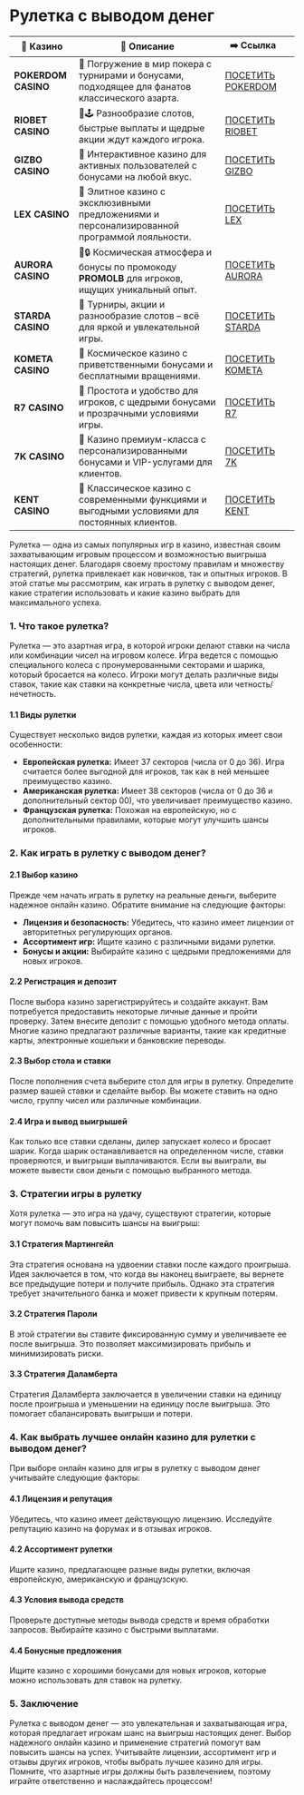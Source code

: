 # Рулетка с выводом денег
| 🎰 Казино           | 📜 Описание                                                                                       | ➡️ Ссылка                                                                                          |   |
| ------------------- | ------------------------------------------------------------------------------------------------- | -------------------------------------------------------------------------------------------------- | - |
| **POKERDOM CASINO** | 🎲 Погружение в мир покера с турнирами и бонусами, подходящее для фанатов классического азарта.   | [ПОСЕТИТЬ POKERDOM](https://brandplay.link/FwVc4f)                                                 |   |
| **RIOBET CASINO**   | 🌟🕹️ Разнообразие слотов, быстрые выплаты и щедрые акции ждут каждого игрока.                    | [ПОСЕТИТЬ RIOBET](https://brandplay.link/TnjsxFvH)                                                 |   |
| **GIZBO CASINO**    | 🚀 Интерактивное казино для активных пользователей с бонусами на любой вкус.                      | [ПОСЕТИТЬ GIZBO](https://brandplay.link/rvzLrVLp)                                                  |   |
| **LEX CASINO**      | 🎰 Элитное казино с эксклюзивными предложениями и персонализированной программой лояльности.      | [ПОСЕТИТЬ LEX](https://brandplay.link/VMqNXPFs)                                                    |   |
| **AURORA CASINO**   | 🌌🔒 Космическая атмосфера и бонусы по промокоду **PROMOLB** для игроков, ищущих уникальный опыт. | [ПОСЕТИТЬ AURORA](https://10trafic-stat2.com/click/668546556bcc6313411604bc/6766/13031/subaccount) |   |
| **STARDA CASINO**   | 🌠 Турниры, акции и разнообразие слотов – всё для яркой и увлекательной игры.                     | [ПОСЕТИТЬ STARDA](https://brandplay.link/HDcDrxLk)                                                 |   |
| **KOMETA CASINO**   | 💫 Космическое казино с приветственными бонусами и бесплатными вращениями.                        | [ПОСЕТИТЬ KOMETA](https://brandplay.link/jHzFFYGv)                                                 |   |
| **R7 CASINO**       | 🎯 Простота и удобство для игроков, с щедрыми бонусами и прозрачными условиями игры.              | [ПОСЕТИТЬ R7](https://brandplay.link/dByFXP7h)                                                     |   |
| **7K CASINO**       | 💎 Казино премиум-класса с персонализированными бонусами и VIP-услугами для клиентов.             | [ПОСЕТИТЬ 7K](https://brandplay.link/dd46bNgD)                                                     |   |
| **KENT CASINO**     | 🎲 Классическое казино с современными функциями и выгодными условиями для постоянных клиентов.    | [ПОСЕТИТЬ KENT](https://brandplay.link/XRH1g6Vb)                                                   |   |
Рулетка — одна из самых популярных игр в казино, известная своим захватывающим игровым процессом и возможностью выигрыша настоящих денег. Благодаря своему простому правилам и множеству стратегий, рулетка привлекает как новичков, так и опытных игроков. В этой статье мы рассмотрим, как играть в рулетку с выводом денег, какие стратегии использовать и какие казино выбрать для максимального успеха.

### 1. Что такое рулетка?

Рулетка — это азартная игра, в которой игроки делают ставки на числа или комбинации чисел на игровом колесе. Игра ведется с помощью специального колеса с пронумерованными секторами и шарика, который бросается на колесо. Игроки могут делать различные виды ставок, такие как ставки на конкретные числа, цвета или четность/нечетность.

#### 1.1 Виды рулетки

Существует несколько видов рулетки, каждая из которых имеет свои особенности:

* **Европейская рулетка:** Имеет 37 секторов (числа от 0 до 36). Игра считается более выгодной для игроков, так как в ней меньшее преимущество казино.
* **Американская рулетка:** Имеет 38 секторов (числа от 0 до 36 и дополнительный сектор 00), что увеличивает преимущество казино.
* **Французская рулетка:** Похожая на европейскую, но с дополнительными правилами, которые могут улучшить шансы игроков.

### 2. Как играть в рулетку с выводом денег?

#### 2.1 Выбор казино

Прежде чем начать играть в рулетку на реальные деньги, выберите надежное онлайн казино. Обратите внимание на следующие факторы:

* **Лицензия и безопасность:** Убедитесь, что казино имеет лицензии от авторитетных регулирующих органов.
* **Ассортимент игр:** Ищите казино с различными видами рулетки.
* **Бонусы и акции:** Выбирайте казино с щедрыми предложениями для новых игроков.

#### 2.2 Регистрация и депозит

После выбора казино зарегистрируйтесь и создайте аккаунт. Вам потребуется предоставить некоторые личные данные и пройти проверку. Затем внесите депозит с помощью удобного метода оплаты. Многие казино предлагают различные варианты, такие как кредитные карты, электронные кошельки и банковские переводы.

#### 2.3 Выбор стола и ставки

После пополнения счета выберите стол для игры в рулетку. Определите размер вашей ставки и сделайте выбор. Вы можете ставить на одно число, группу чисел или различные комбинации.

#### 2.4 Игра и вывод выигрышей

Как только все ставки сделаны, дилер запускает колесо и бросает шарик. Когда шарик останавливается на определенном числе, ставки проверяются, и выигрыши выплачиваются. Если вы выиграли, вы можете вывести свои деньги с помощью выбранного метода.

### 3. Стратегии игры в рулетку

Хотя рулетка — это игра на удачу, существуют стратегии, которые могут помочь вам повысить шансы на выигрыш:

#### 3.1 Стратегия Мартингейл

Эта стратегия основана на удвоении ставки после каждого проигрыша. Идея заключается в том, что когда вы наконец выиграете, вы вернете все предыдущие потери и получите прибыль. Однако эта стратегия требует значительного банка и может привести к крупным потерям.

#### 3.2 Стратегия Пароли

В этой стратегии вы ставите фиксированную сумму и увеличиваете ее после выигрыша. Это позволяет максимизировать прибыль и минимизировать риски.

#### 3.3 Стратегия Даламберта

Стратегия Даламберта заключается в увеличении ставки на единицу после проигрыша и уменьшении на единицу после выигрыша. Это помогает сбалансировать выигрыши и потери.

### 4. Как выбрать лучшее онлайн казино для рулетки с выводом денег?

При выборе онлайн казино для игры в рулетку с выводом денег учитывайте следующие факторы:

#### 4.1 Лицензия и репутация

Убедитесь, что казино имеет действующую лицензию. Исследуйте репутацию казино на форумах и в отзывах игроков.

#### 4.2 Ассортимент рулетки

Ищите казино, предлагающее разные виды рулетки, включая европейскую, американскую и французскую.

#### 4.3 Условия вывода средств

Проверьте доступные методы вывода средств и время обработки запросов. Выбирайте казино с быстрыми выплатами.

#### 4.4 Бонусные предложения

Ищите казино с хорошими бонусами для новых игроков, которые можно использовать для ставок на рулетку.

### 5. Заключение

Рулетка с выводом денег — это увлекательная и захватывающая игра, которая предлагает игрокам шанс на выигрыш настоящих денег. Выбор надежного онлайн казино и применение стратегий помогут вам повысить шансы на успех. Учитывайте лицензии, ассортимент игр и отзывы других игроков, чтобы выбрать лучшее казино для игры. Помните, что азартные игры должны быть развлечением, поэтому играйте ответственно и наслаждайтесь процессом!

###
